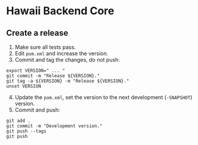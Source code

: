 # Hawaii Backend Core

## Create a release
1. Make sure all tests pass.
2. Edit `pom.xml` and increase the version.
3. Commit and tag the changes, do not push:
```shell
export VERSION=" ... "
git commit -m "Release ${VERSION}."
git tag -a ${VERSION} -m "Release ${VERSION}."
unset VERSION
```
4. Update the `pom.xml`, set the version to the next development (`-SNAPSHOT`) version.
5. Commit and push:
```shell
git add .
git commit -m "Development version."
git push --tags
git push 
```
